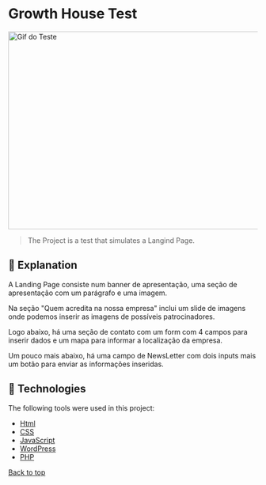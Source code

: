 # Growth House Test

<img src="./public/assets/img/Gif.gif" width="800px" height="400px" alt="Gif do Teste">

>  The Project is a test that simulates a Langind Page.

## :page_facing_up: Explanation

A Landing Page consiste num banner de apresentação, uma seção de apresentação com um parágrafo e uma imagem.

Na seção "Quem acredita na nossa empresa" inclui um slide de imagens onde podemos inserir as imagens de possíveis patrocinadores.

Logo abaixo, há uma seção de contato com um form com 4 campos para inserir dados e um mapa para informar a localização da empresa.

Um pouco mais abaixo, há uma campo de NewsLetter com dois inputs mais um botão para enviar as informações inseridas.

## :rocket: Technologies ##

The following tools were used in this project:

- [Html](https://developer.mozilla.org/pt-BR/docs/Web/HTML/Element/html/)  
- [CSS](https://developer.mozilla.org/pt-BR/docs/Web/CSS)  
- [JavaScript](https://developer.mozilla.org/pt-BR/docs/Web/JavaScript)
- [WordPress](https://wordpress.org/)
- [PHP](https://www.php.net/)

<a href="#top">Back to top</a>
